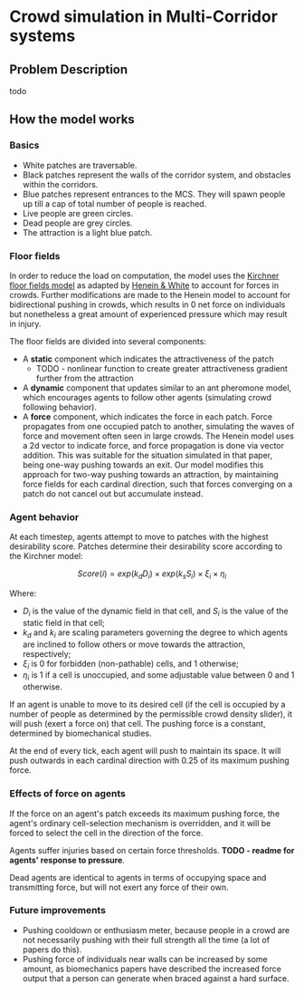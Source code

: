 # Crowd simulation in Multi-Corridor systems 
## Problem Description 
todo 

## How the model works 
### Basics 
- White patches are traversable.
- Black patches represent the walls of the corridor system, and obstacles within the corridors.
- Blue patches represent entrances to the MCS. They will spawn people up till a cap of total number of people is reached. 
- Live people are green circles. 
- Dead people are grey circles.
- The attraction is a light blue patch. 

### Floor fields 
In order to reduce the load on computation, the model uses the [Kirchner floor fields model](https://www.sciencedirect.com/science/article/abs/pii/S0378437102008579) as adapted by [Henein & White](https://link.springer.com/chapter/10.1007/978-3-540-32243-6_14) to account for forces in crowds. Further modifications are made to the Henein model to account for bidirectional pushing in crowds, which results in 0 net force on individuals but nonetheless a great amount of experienced pressure which may result in injury. 

The floor fields are divided into several components: 
- A **static** component which indicates the attractiveness of the patch
    -  TODO - nonlinear function to create greater attractiveness gradient further from the attraction 
- A **dynamic** component that updates similar to an ant pheromone model, which encourages agents to follow other agents (simulating crowd following behavior). 
- A **force** component, which indicates the force in each patch. Force propagates from one occupied patch to another, simulating the waves of force and movement often seen in large crowds. The Henein model uses a 2d vector to indicate force, and force propagation is done via vector addition. This was suitable for the situation simulated in that paper, being one-way pushing towards an exit. Our model modifies this approach for two-way pushing towards an attraction, by maintaining force fields for each cardinal direction, such that forces converging on a patch do not cancel out but accumulate instead. 

### Agent behavior 
At each timestep, agents attempt to move to patches with the highest desirability score. Patches determine their desirability score according to the Kirchner model: 

$$Score(i) = exp(k_dD_i) \times exp(k_sS_i) \times \xi_i \times \eta_i $$

Where:
- $D_i$ is the value of the dynamic field in that cell, and $S_i$ is the value of the static field in that cell; 
- $k_d$ and $k_i$ are scaling parameters governing the degree to which agents are inclined to follow others or move towards the attraction, respectively;
- $\xi_i$ is 0 for forbidden (non-pathable) cells, and 1 otherwise;
- $\eta_i$ is 1 if a cell is unoccupied, and some adjustable value between 0 and 1 otherwise. 

If an agent is unable to move to its desired cell (if the cell is occupied by a number of people as determined by the permissible crowd density slider), it will push (exert a force on) that cell. The pushing force is a constant, determined by biomechanical studies. 

At the end of every tick, each agent will push to maintain its space. It will push outwards in each cardinal direction with 0.25 of its maximum pushing force.


### Effects of force on agents 

If the force on an agent's patch exceeds its maximum pushing force, the agent's ordinary cell-selection mechanism is overridden, and it will be forced to select the cell in the direction of the force. 

Agents suffer injuries based on certain force thresholds. **TODO - readme for agents' response to pressure**.

Dead agents are identical to agents in terms of occupying space and transmitting force, but will not exert any force of their own. 

### Future improvements 
- Pushing cooldown or enthusiasm meter, because people in a crowd are not necessarily pushing with their full strength all the time (a lot of papers do this). 
- Pushing force of individuals near walls can be increased by some amount, as biomechanics papers have described the increased force output that a person can generate when braced against a hard surface. 